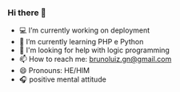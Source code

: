### Hi there 👋

- 💻 I’m currently working on deployment 
- 🐘 I’m currently learning PHP e Python
- 🤔 I'm looking for help with logic programming
- 📫 How to reach me: brunoluiz.gn@gmail.com
- 😄 Pronouns: HE/HIM
- 🎧 positive mental attitude
